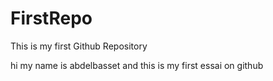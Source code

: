 # FirstRepo
This is my first Github Repository

hi my name is abdelbasset and this is my first essai on github
